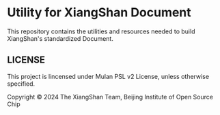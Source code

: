 # Utility for XiangShan Document

This repository contains the utilities and resources needed to build XiangShan's standardized Document.

## LICENSE

This project is lincensed under Mulan PSL v2 License, unless otherwise specified.

Copyright © 2024 The XiangShan Team, Beijing Institute of Open Source Chip

